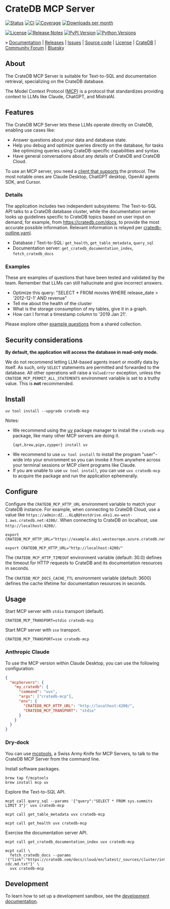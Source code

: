 # CrateDB MCP Server

[![Status][badge-status]][project-pypi]
[![CI][badge-ci]][project-ci]
[![Coverage][badge-coverage]][project-coverage]
[![Downloads per month][badge-downloads-per-month]][project-downloads]

[![License][badge-license]][project-license]
[![Release Notes][badge-release-notes]][project-release-notes]
[![PyPI Version][badge-package-version]][project-pypi]
[![Python Versions][badge-python-versions]][project-pypi]

» [Documentation]
| [Releases]
| [Issues]
| [Source code]
| [License]
| [CrateDB]
| [Community Forum]
| [Bluesky]

## About

The CrateDB MCP Server is suitable for Text-to-SQL and documentation retrieval,
specializing on the CrateDB database.

The Model Context Protocol ([MCP]) is a protocol that standardizes providing
context to LLMs like Claude, ChatGPT, and MistralAI.

## Features

The CrateDB MCP Server lets these LLMs operate directly on CrateDB, enabling
use cases like:

- Answer questions about your data and database state.
- Help you debug and optimize queries directly on the database, for tasks
  like optimizing queries using CrateDB-specific capabilities and syntax.
- Have general conversations about any details of CrateDB and CrateDB Cloud.

To use an MCP server, you need a [client that supports] the protocol. The most
notable ones are Claude Desktop, ChatGPT desktop, OpenAI agents SDK, and Cursor.

### Details

The application includes two independent subsystems: The Text-to-SQL API talks
to a CrateDB database cluster, while the documentation server looks up guidelines
specific to CrateDB topics based on user input on demand, for example, from
<https://cratedb.com/docs>, to provide the most accurate possible information.
Relevant information is relayed per [cratedb-outline.yaml].

- Database / Text-to-SQL: `get_health`, `get_table_metadata`, `query_sql`
- Documentation server: `get_cratedb_documentation_index`, `fetch_cratedb_docs`

### Examples

These are examples of questions that have been tested and validated by the team.
Remember that LLMs can still hallucinate and give incorrect answers.

* Optimize this query: "SELECT * FROM movies WHERE release_date > '2012-12-1' AND revenue"
* Tell me about the health of the cluster
* What is the storage consumption of my tables, give it in a graph.
* How can I format a timestamp column to '2019 Jan 21'.

Please explore other [example questions] from a shared collection.

## Security considerations

**By default, the application will access the database in read-only mode.**

We do not recommend letting LLM-based agents insert or modify data by itself.
As such, only `SELECT` statements are permitted and forwarded to the database.
All other operations will raise a `ValueError` exception, unless the
`CRATEDB_MCP_PERMIT_ALL_STATEMENTS` environment variable is set to a
truthy value. This is **not** recommended.

## Install
```shell
uv tool install --upgrade cratedb-mcp
```
Notes:
- We recommend using the [uv] package manager to install the `cratedb-mcp`
  package, like many other MCP servers are doing it.
  ```shell
  {apt,brew,pipx,zypper} install uv
  ```
- We recommend to use `uv tool install` to install the program "user"-wide
  into your environment so you can invoke it from anywhere across your terminal
  sessions or MCP client programs like Claude.
- If you are unable to use `uv tool install`, you can use `uvx cratedb-mcp`
  to acquire the package and run the application ephemerally.

## Configure

Configure the `CRATEDB_MCP_HTTP_URL` environment variable to match your CrateDB instance.
For example, when connecting to CrateDB Cloud, use a value like
`https://admin:dZ...6LqB@testdrive.eks1.eu-west-1.aws.cratedb.net:4200/`.
When connecting to CrateDB on localhost, use `http://localhost:4200/`.
```shell
export CRATEDB_MCP_HTTP_URL="https://example.aks1.westeurope.azure.cratedb.net:4200"
```
```shell
export CRATEDB_MCP_HTTP_URL="http://localhost:4200/"
```

The `CRATEDB_MCP_HTTP_TIMEOUT` environment variable (default: 30.0) defines
the timeout for HTTP requests to CrateDB and its documentation resources
in seconds.

The `CRATEDB_MCP_DOCS_CACHE_TTL` environment variable (default: 3600) defines
the cache lifetime for documentation resources in seconds.

## Usage
Start MCP server with `stdio` transport (default).
```shell
CRATEDB_MCP_TRANSPORT=stdio cratedb-mcp
```
Start MCP server with `sse` transport.
```shell
CRATEDB_MCP_TRANSPORT=sse cratedb-mcp
```

### Anthropic Claude
To use the MCP version within Claude Desktop, you can use the following configuration:

```json
{
  "mcpServers": {
    "my_cratedb": {
      "command": "uvx",
      "args": ["cratedb-mcp"],
      "env": {
        "CRATEDB_MCP_HTTP_URL": "http://localhost:4200/",
        "CRATEDB_MCP_TRANSPORT": "stdio"
      }
    }
  }
}
```

### Dry-dock

You can use [mcptools], a Swiss Army Knife for MCP Servers, to talk to the
CrateDB MCP Server from the command line.

Install software packages.
```shell
brew tap f/mcptools
brew install mcp uv
```

Explore the Text-to-SQL API.
```shell
mcpt call query_sql --params '{"query":"SELECT * FROM sys.summits LIMIT 3"}' uvx cratedb-mcp
```
```shell
mcpt call get_table_metadata uvx cratedb-mcp
```
```shell
mcpt call get_health uvx cratedb-mcp
```

Exercise the documentation server API.
```shell
mcpt call get_cratedb_documentation_index uvx cratedb-mcp
```
```shell
mcpt call \
  fetch_cratedb_docs --params '{"link":"https://cratedb.com/docs/cloud/en/latest/_sources/cluster/integrations/mongo-cdc.md.txt"}' \
  uvx cratedb-mcp
```

## Development

To learn how to set up a development sandbox, see the [development documentation](./DEVELOP.md).


[client that supports]: https://modelcontextprotocol.io/clients#feature-support-matrix
[CrateDB]: https://cratedb.com/database
[cratedb-outline.yaml]: https://github.com/crate/about/blob/v0.0.4/src/cratedb_about/outline/cratedb-outline.yaml
[example questions]: https://github.com/crate/about/blob/v0.0.4/src/cratedb_about/query/model.py#L17-L44
[MCP]: https://modelcontextprotocol.io/introduction
[mcptools]: https://github.com/f/mcptools
[uv]: https://docs.astral.sh/uv/

[Bluesky]: https://bsky.app/search?q=cratedb
[Community Forum]: https://community.cratedb.com/
[Documentation]: https://github.com/crate/cratedb-mcp
[Issues]: https://github.com/crate/cratedb-mcp/issues
[License]: https://github.com/crate/cratedb-mcp/blob/main/LICENSE
[managed on GitHub]: https://github.com/crate/cratedb-mcp
[Source code]: https://github.com/crate/cratedb-mcp
[Releases]: https://github.com/surister/cratedb-mcp/releases

[badge-ci]: https://github.com/crate/cratedb-mcp/actions/workflows/tests.yml/badge.svg
[badge-bluesky]: https://img.shields.io/badge/Bluesky-0285FF?logo=bluesky&logoColor=fff&label=Follow%20%40CrateDB
[badge-coverage]: https://codecov.io/gh/crate/cratedb-mcp/branch/main/graph/badge.svg
[badge-downloads-per-month]: https://pepy.tech/badge/cratedb-mcp/month
[badge-license]: https://img.shields.io/github/license/crate/cratedb-mcp
[badge-package-version]: https://img.shields.io/pypi/v/cratedb-mcp.svg
[badge-python-versions]: https://img.shields.io/pypi/pyversions/cratedb-mcp.svg
[badge-release-notes]: https://img.shields.io/github/release/crate/cratedb-mcp?label=Release+Notes
[badge-status]: https://img.shields.io/pypi/status/cratedb-mcp.svg
[project-ci]: https://github.com/crate/cratedb-mcp/actions/workflows/tests.yml
[project-coverage]: https://app.codecov.io/gh/crate/cratedb-mcp
[project-downloads]: https://pepy.tech/project/cratedb-mcp/
[project-license]: https://github.com/crate/cratedb-mcp/blob/main/LICENSE
[project-pypi]: https://pypi.org/project/cratedb-mcp
[project-release-notes]: https://github.com/crate/cratedb-mcp/releases
